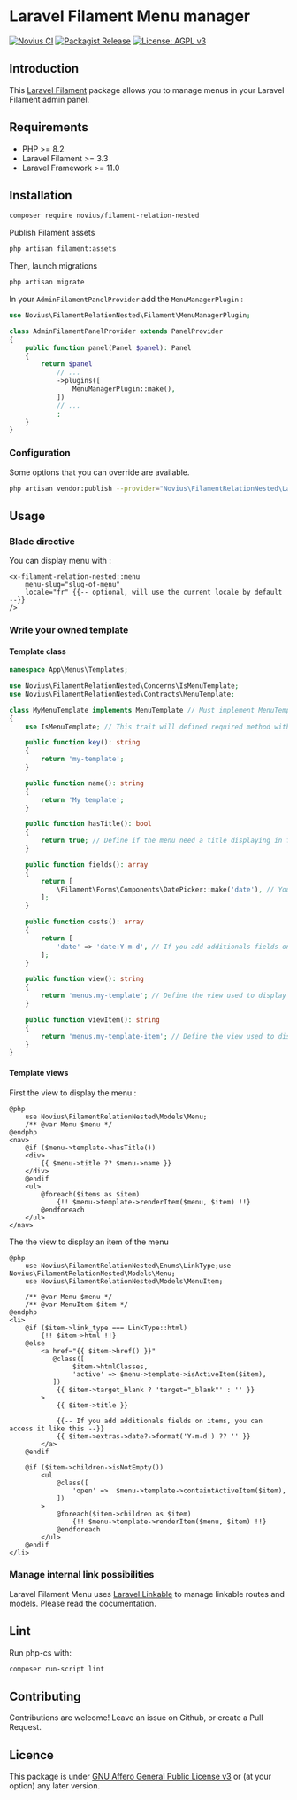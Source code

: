 # Laravel Filament Menu manager

[![Novius CI](https://github.com/novius/filament-relation-nested/actions/workflows/main.yml/badge.svg?branch=main)](https://github.com/novius/filament-relation-nested/actions/workflows/main.yml)
[![Packagist Release](https://img.shields.io/packagist/v/novius/filament-relation-nested.svg?maxAge=1800&style=flat-square)](https://packagist.org/packages/novius/filament-relation-nested)
[![License: AGPL v3](https://img.shields.io/badge/License-AGPL%20v3-blue.svg)](http://www.gnu.org/licenses/agpl-3.0)

## Introduction

This [Laravel Filament](https://filamentphp.com/) package allows you to manage menus in your Laravel Filament admin panel.

## Requirements

* PHP >= 8.2
* Laravel Filament >= 3.3
* Laravel Framework >= 11.0 

## Installation

```sh
composer require novius/filament-relation-nested
```

Publish Filament assets

```sh
php artisan filament:assets
```

Then, launch migrations 

```sh
php artisan migrate
```

In your `AdminFilamentPanelProvider` add the `MenuManagerPlugin` :

```php
use Novius\FilamentRelationNested\Filament\MenuManagerPlugin;

class AdminFilamentPanelProvider extends PanelProvider
{
    public function panel(Panel $panel): Panel
    {
        return $panel
            // ...
            ->plugins([
                MenuManagerPlugin::make(),
            ])
            // ...
            ;
    }
}
```

### Configuration

Some options that you can override are available.

```sh
php artisan vendor:publish --provider="Novius\FilamentRelationNested\LaravelFilamentMenuServiceProvider" --tag="config"
```

## Usage

### Blade directive

You can display menu with : 

```bladehtml
<x-filament-relation-nested::menu 
    menu-slug="slug-of-menu" 
    locale="fr" {{-- optional, will use the current locale by default --}}   
/>
```

### Write your owned template

#### Template class

```php
namespace App\Menus\Templates;

use Novius\FilamentRelationNested\Concerns\IsMenuTemplate;
use Novius\FilamentRelationNested\Contracts\MenuTemplate;

class MyMenuTemplate implements MenuTemplate // Must implement MenuTemplate interface
{
    use IsMenuTemplate; // This trait will defined required method with default implementation

    public function key(): string
    {
        return 'my-template';
    }

    public function name(): string
    {
        return 'My template';
    }

    public function hasTitle(): bool
    {
        return true; // Define if the menu need a title displaying in front. False by default if you don't implement this method
    }

    public function fields(): array
    {
        return [
            \Filament\Forms\Components\DatePicker::make('date'), // You can add additionals fields on items
        ];
    }

    public function casts(): array
    {
        return [
            'date' => 'date:Y-m-d', // If you add additionals fields on items, you can define their casts
        ];
    }

    public function view(): string
    {
        return 'menus.my-template'; // Define the view used to display this the menu
    }

    public function viewItem(): string
    {
        return 'menus.my-template-item'; // Define the view used to display an item of the menu
    }
}
```
#### Template views

First the view to display the menu :

```bladehtml
@php
    use Novius\FilamentRelationNested\Models\Menu;
    /** @var Menu $menu */
@endphp
<nav>
    @if ($menu->template->hasTitle())
    <div>
        {{ $menu->title ?? $menu->name }}
    </div>
    @endif
    <ul>
        @foreach($items as $item)
            {!! $menu->template->renderItem($menu, $item) !!}
        @endforeach
    </ul>
</nav>

```

The the view to display an item of the menu

```bladehtml
@php
    use Novius\FilamentRelationNested\Enums\LinkType;use Novius\FilamentRelationNested\Models\Menu;
    use Novius\FilamentRelationNested\Models\MenuItem;

    /** @var Menu $menu */
    /** @var MenuItem $item */
@endphp
<li>
    @if ($item->link_type === LinkType::html)
        {!! $item->html !!}
    @else
        <a href="{{ $item->href() }}" 
           @class([
                $item->htmlClasses,
                'active' => $menu->template->isActiveItem($item),
           ]) 
            {{ $item->target_blank ? 'target="_blank"' : '' }}
        >
            {{ $item->title }}
            
            {{-- If you add additionals fields on items, you can access it like this --}}
            {{ $item->extras->date?->format('Y-m-d') ?? '' }} 
        </a>
    @endif

    @if ($item->children->isNotEmpty())
        <ul 
            @class([
                'open' =>  $menu->template->containtActiveItem($item),
            ])
        >
            @foreach($item->children as $item)
                {!! $menu->template->renderItem($menu, $item) !!}
            @endforeach
        </ul>
    @endif
</li>
```

### Manage internal link possibilities

Laravel Filament Menu uses [Laravel Linkable](https://github.com/novius/laravel-linkable) to manage linkable routes and models. Please read the documentation.

## Lint

Run php-cs with:

```sh
composer run-script lint
```

## Contributing

Contributions are welcome!
Leave an issue on Github, or create a Pull Request.


## Licence

This package is under [GNU Affero General Public License v3](http://www.gnu.org/licenses/agpl-3.0.html) or (at your option) any later version.

